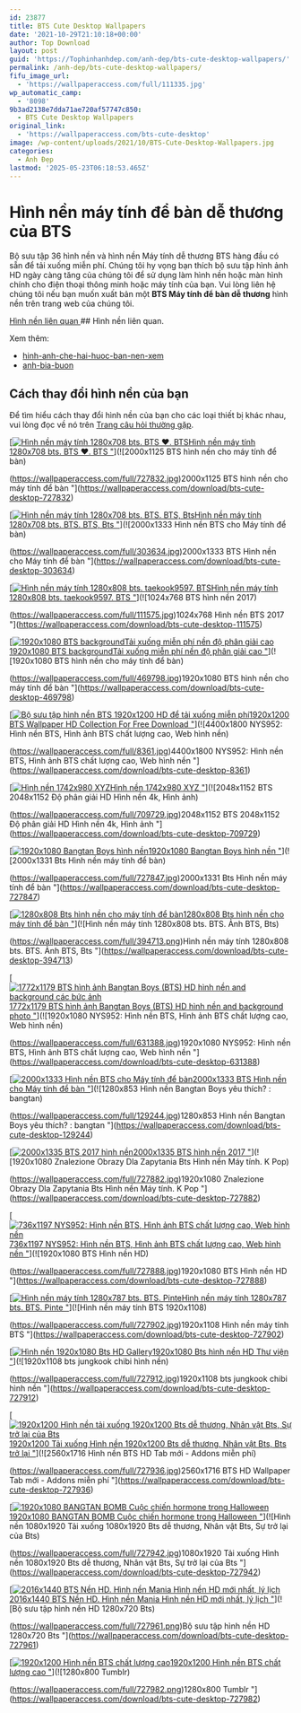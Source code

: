 ```yaml
---
id: 23877
title: BTS Cute Desktop Wallpapers
date: '2021-10-29T21:10:18+00:00'
author: Top Download
layout: post
guid: 'https://Tophinhanhdep.com/anh-dep/bts-cute-desktop-wallpapers/'
permalink: /anh-dep/bts-cute-desktop-wallpapers/
fifu_image_url:
  - 'https://wallpaperaccess.com/full/111335.jpg'
wp_automatic_camp:
  - '8098'
9b3ad2138e7dda71ae720af57747c850:
  - BTS Cute Desktop Wallpapers
original_link:
  - 'https://wallpaperaccess.com/bts-cute-desktop'
image: /wp-content/uploads/2021/10/BTS-Cute-Desktop-Wallpapers.jpg
categories:
  - Ảnh Đẹp
lastmod: '2025-05-23T06:18:53.465Z'
---
```

# Hình nền máy tính để bàn dễ thương của BTS

Bộ sưu tập 36 hình nền và hình nền Máy tính dễ thương BTS hàng đầu có sẵn để tải xuống miễn phí. Chúng tôi hy vọng bạn thích bộ sưu tập hình ảnh HD ngày càng tăng của chúng tôi để sử dụng làm hình nền hoặc màn hình chính cho điện thoại thông minh hoặc máy tính của bạn. Vui lòng liên hệ chúng tôi nếu bạn muốn xuất bản một **BTS Máy tính để bàn dễ thương** hình nền trên trang web của chúng tôi.

[Hình nền liên quan ](#related) ## Hình nền liên quan.

   
 Xem thêm:

   
- [hinh-anh-che-hai-huoc-ban-nen-xem](https://tophinhanhdep.com/anh-che/hinh-anh-che-hai-huoc-ban-nen-xem/)
- [anh-bia-buon](https://tophinhanhdep.com/anh-bia/anh-bia-buon/)

## Cách thay đổi hình nền của bạn

Để tìm hiểu cách thay đổi hình nền của bạn cho các loại thiết bị khác nhau, vui lòng đọc về nó trên [Trang câu hỏi thường gặp](https://tophinhanhdep.com/faq/).

  
[[![Hình nền máy tính 1280x708 bts.  BTS ❤.  BTS](https://wallpaperaccess.com/full/111335.jpg)Hình nền máy tính 1280x708 bts. BTS ❤. BTS "](https://wallpaperaccess.com/download/bts-cute-desktop-111335)](![2000x1125 BTS hình nền cho máy tính để bàn)

(https://wallpaperaccess.com/full/727832.jpg)2000x1125 BTS hình nền cho máy tính để bàn "](https://wallpaperaccess.com/download/bts-cute-desktop-727832)

[[![Hình nền máy tính 1280x708 bts.  BTS.  BTS, Bts](https://wallpaperaccess.com/full/111301.jpg)Hình nền máy tính 1280x708 bts. BTS. BTS, Bts "](https://wallpaperaccess.com/download/bts-cute-desktop-111301)](![2000x1333 Hình nền BTS cho Máy tính để bàn)

(https://wallpaperaccess.com/full/303634.jpg)2000x1333 BTS Hình nền cho Máy tính để bàn "](https://wallpaperaccess.com/download/bts-cute-desktop-303634)

[[![Hình nền máy tính 1280x808 bts.  taekook9597.  BTS](https://wallpaperaccess.com/full/111355.png)Hình nền máy tính 1280x808 bts. taekook9597. BTS "](https://wallpaperaccess.com/download/bts-cute-desktop-111355)](![1024x768 BTS hình nền 2017)

(https://wallpaperaccess.com/full/111575.jpg)1024x768 Hình nền BTS 2017 "](https://wallpaperaccess.com/download/bts-cute-desktop-111575)

[[![1920x1080 BTS backgroundTải xuống miễn phí nền độ phân giải cao](https://wallpaperaccess.com/full/8354.jpg)1920x1080 BTS backgroundTải xuống miễn phí nền độ phân giải cao "](https://wallpaperaccess.com/download/bts-cute-desktop-8354)](![1920x1080 BTS hình nền cho máy tính để bàn)

(https://wallpaperaccess.com/full/469798.jpg)1920x1080 BTS hình nền cho máy tính để bàn "](https://wallpaperaccess.com/download/bts-cute-desktop-469798)

[[![Bộ sưu tập hình nền BTS 1920x1200 HD để tải xuống miễn phí](https://wallpaperaccess.com/full/129341.jpg)1920x1200 BTS Wallpaper HD Collection For Free Download "](https://wallpaperaccess.com/download/bts-cute-desktop-129341)](![4400x1800 NYS952: Hình nền BTS, Hình ảnh BTS chất lượng cao, Web hình nền)

(https://wallpaperaccess.com/full/8361.jpg)4400x1800 NYS952: Hình nền BTS, Hình ảnh BTS chất lượng cao, Web hình nền "](https://wallpaperaccess.com/download/bts-cute-desktop-8361)

[[![Hình nền 1742x980 XYZ](https://wallpaperaccess.com/full/8348.jpg)Hình nền 1742x980 XYZ "](https://wallpaperaccess.com/download/bts-cute-desktop-8348)](![2048x1152 BTS 2048x1152 Độ phân giải HD Hình nền 4k, Hình ảnh)

(https://wallpaperaccess.com/full/709729.jpg)2048x1152 BTS 2048x1152 Độ phân giải HD Hình nền 4k, Hình ảnh "](https://wallpaperaccess.com/download/bts-cute-desktop-709729)

[[![1920x1080 Bangtan Boys hình nền](https://wallpaperaccess.com/full/709674.jpg)1920x1080 Bangtan Boys hình nền "](https://wallpaperaccess.com/download/bts-cute-desktop-709674)](![2000x1331 Bts Hình nền máy tính để bàn)

(https://wallpaperaccess.com/full/727847.jpg)2000x1331 Bts Hình nền máy tính để bàn "](https://wallpaperaccess.com/download/bts-cute-desktop-727847)

[[![1280x808 Bts hình nền cho máy tính để bàn](https://wallpaperaccess.com/full/727851.png)1280x808 Bts hình nền cho máy tính để bàn "](https://wallpaperaccess.com/download/bts-cute-desktop-727851)](![Hình nền máy tính 1280x808 bts.  BTS.  Ảnh BTS, Bts)

(https://wallpaperaccess.com/full/394713.png)Hình nền máy tính 1280x808 bts. BTS. Ảnh BTS, Bts "](https://wallpaperaccess.com/download/bts-cute-desktop-394713)

[[![1772x1179 BTS hình ảnh Bangtan Boys (BTS) HD hình nền and background các bức ảnh](https://wallpaperaccess.com/full/727858.jpg)1772x1179 BTS hình ảnh Bangtan Boys (BTS) HD hình nền and background photo "](https://wallpaperaccess.com/download/bts-cute-desktop-727858)](![1920x1080 NYS952: Hình nền BTS, Hình ảnh BTS chất lượng cao, Web hình nền)

(https://wallpaperaccess.com/full/631388.jpg)1920x1080 NYS952: Hình nền BTS, Hình ảnh BTS chất lượng cao, Web hình nền "](https://wallpaperaccess.com/download/bts-cute-desktop-631388)

[[![2000x1333 Hình nền BTS cho Máy tính để bàn](https://wallpaperaccess.com/full/727867.jpg)2000x1333 BTS Hình nền cho Máy tính để bàn "](https://wallpaperaccess.com/download/bts-cute-desktop-727867)](![1280x853 Hình nền Bangtan Boys yêu thích?  : bangtan)

(https://wallpaperaccess.com/full/129244.jpg)1280x853 Hình nền Bangtan Boys yêu thích? : bangtan "](https://wallpaperaccess.com/download/bts-cute-desktop-129244)

[[![2000x1335 BTS 2017 hình nền](https://wallpaperaccess.com/full/727878.jpg)2000x1335 BTS hình nền 2017 "](https://wallpaperaccess.com/download/bts-cute-desktop-727878)](![1920x1080 Znalezione Obrazy Dla Zapytania Bts Hình nền Máy tính.  K Pop)

(https://wallpaperaccess.com/full/727882.jpg)1920x1080 Znalezione Obrazy Dla Zapytania Bts Hình nền Máy tính. K Pop "](https://wallpaperaccess.com/download/bts-cute-desktop-727882)

[[![736x1197 NYS952: Hình nền BTS, Hình ảnh BTS chất lượng cao, Web hình nền](https://wallpaperaccess.com/full/376472.jpg)736x1197 NYS952: Hình nền BTS, Hình ảnh BTS chất lượng cao, Web hình nền "](https://wallpaperaccess.com/download/bts-cute-desktop-376472)](![1920x1080 BTS Hình nền HD)

(https://wallpaperaccess.com/full/727888.jpg)1920x1080 BTS Hình nền HD "](https://wallpaperaccess.com/download/bts-cute-desktop-727888)

[[![Hình nền máy tính 1280x787 bts.  BTS.  Pinte](https://wallpaperaccess.com/full/727892.png)Hình nền máy tính 1280x787 bts. BTS. Pinte "](https://wallpaperaccess.com/download/bts-cute-desktop-727892)](![Hình nền máy tính BTS 1920x1108)

(https://wallpaperaccess.com/full/727902.jpg)1920x1108 Hình nền máy tính BTS "](https://wallpaperaccess.com/download/bts-cute-desktop-727902)

[[![Hình nền 1920x1080 Bts HD Gallery](https://wallpaperaccess.com/full/727906.jpg)1920x1080 Bts hình nền HD Thư viện "](https://wallpaperaccess.com/download/bts-cute-desktop-727906)](![1920x1108 bts jungkook chibi hình nền)

(https://wallpaperaccess.com/full/727912.jpg)1920x1108 bts jungkook chibi hình nền "](https://wallpaperaccess.com/download/bts-cute-desktop-727912)

[[![1920x1200 Hình nền tải xuống 1920x1200 Bts dễ thương, Nhân vật Bts, Sự trở lại của Bts](https://wallpaperaccess.com/full/727934.jpg)1920x1200 Tải xuống Hình nền 1920x1200 Bts dễ thương, Nhân vật Bts, Bts trở lại "](https://wallpaperaccess.com/download/bts-cute-desktop-727934)](![2560x1716 Hình nền BTS HD Tab mới - Addons miễn phí)

(https://wallpaperaccess.com/full/727936.jpg)2560x1716 BTS HD Wallpaper Tab mới - Addons miễn phí "](https://wallpaperaccess.com/download/bts-cute-desktop-727936)

[[![1920x1080 BANGTAN BOMB Cuộc chiến hormone trong Halloween](https://wallpaperaccess.com/full/727940.jpg)1920x1080 BANGTAN BOMB Cuộc chiến hormone trong Halloween "](https://wallpaperaccess.com/download/bts-cute-desktop-727940)](![Hình nền 1080x1920 Tải xuống 1080x1920 Bts dễ thương, Nhân vật Bts, Sự trở lại của Bts)

(https://wallpaperaccess.com/full/727942.jpg)1080x1920 Tải xuống Hình nền 1080x1920 Bts dễ thương, Nhân vật Bts, Sự trở lại của Bts "](https://wallpaperaccess.com/download/bts-cute-desktop-727942)

[[![2016x1440 BTS Nền HD.  Hình nền Mania Hình nền HD mới nhất, lý lịch](https://wallpaperaccess.com/full/727960.jpg)2016x1440 BTS Nền HD. Hình nền Mania Hình nền HD mới nhất, lý lịch "](https://wallpaperaccess.com/download/bts-cute-desktop-727960)](![Bộ sưu tập hình nền HD 1280x720 Bts)

(https://wallpaperaccess.com/full/727961.png)Bộ sưu tập hình nền HD 1280x720 Bts "](https://wallpaperaccess.com/download/bts-cute-desktop-727961)

[[![1920x1200 Hình nền BTS chất lượng cao](https://wallpaperaccess.com/full/727979.jpg)1920x1200 Hình nền BTS chất lượng cao "](https://wallpaperaccess.com/download/bts-cute-desktop-727979)](![1280x800 Tumblr)

(https://wallpaperaccess.com/full/727982.png)1280x800 Tumblr "](https://wallpaperaccess.com/download/bts-cute-desktop-727982)
